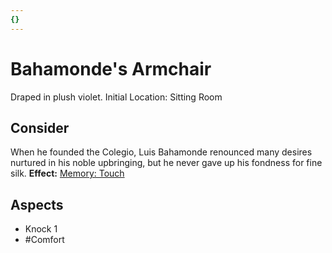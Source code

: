 ```yaml
---
{}
---
```

# Bahamonde's Armchair
Draped in plush violet.
Initial Location: Sitting Room
## Consider
When he founded the Colegio, Luis Bahamonde renounced many desires nurtured in his noble upbringing, but he never gave up his fondness for fine silk.
**Effect:** [Memory: Touch](https://uadaf.theevilroot.xyz/rowenarium/elements/mem.touch)
## Aspects
- Knock 1
- #Comfort